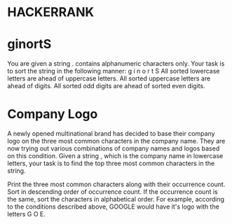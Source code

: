 # HACKERRANK
# ginortS
You are given a string .
 contains alphanumeric characters only.
 Your task is to sort the string  in the following manner:
      g i n o r t S
All sorted lowercase letters are ahead of uppercase letters.
All sorted uppercase letters are ahead of digits.
All sorted odd digits are ahead of sorted even digits.

# Company Logo
A newly opened multinational brand has decided to base their company logo on the three most common characters in the company name. They are now trying out various combinations of company names and logos based on this condition. Given a string , which is the company name in lowercase letters, your task is to find the top three most common characters in the string.

Print the three most common characters along with their occurrence count.
Sort in descending order of occurrence count.
If the occurrence count is the same, sort the characters in alphabetical order.
For example, according to the conditions described above,
GOOGLE
 would have it's logo with the letters G O E.
